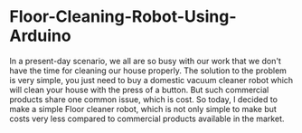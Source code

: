 # Floor-Cleaning-Robot-Using-Arduino
In a present-day scenario, we all are so busy with our work that we don't have the time for cleaning our house properly. The solution to the problem is very simple, you just need to buy a domestic vacuum cleaner robot which will clean your house with the press of a button. But such commercial products share one common issue, which is cost. So today, I decided to make a simple Floor cleaner robot, which is not only simple to make but costs very less compared to commercial products available in the market.
